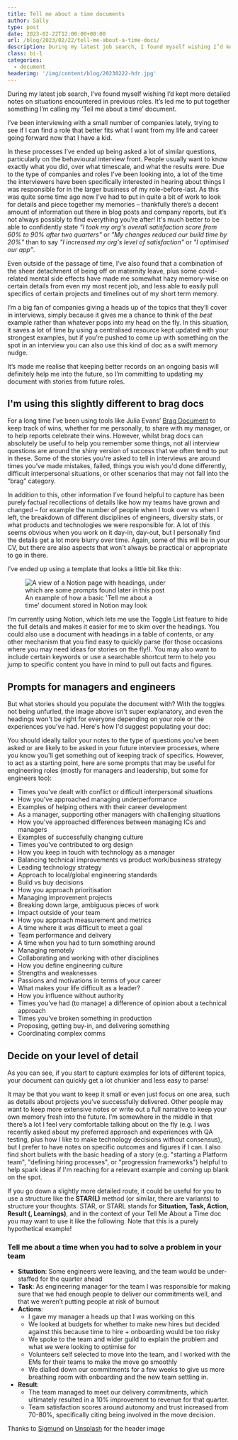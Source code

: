 ```yaml
---
title: Tell me about a time documents
author: Sally
type: post
date: 2023-02-22T12:00:00+00:00
url: /blog/2023/02/22/tell-me-about-a-time-docs/
description: During my latest job search, I found myself wishing I’d kept more detailed notes on situations encountered in previous roles. It’s led me to put together something I’m calling a ‘Tell me about a time…’ document.
class: bi-1
categories:
  - document
headerimg: '/img/content/blog/20230222-hdr.jpg'
---
```


<p class="lede">During my latest job search, I’ve found myself wishing I’d kept more detailed notes on situations encountered in previous roles. It’s led me to put together something I’m calling my ‘Tell me about a time’ document.</p>

I’ve been interviewing with a small number of companies lately, trying to see if I can find a role that better fits what I want from my life and career going forward now that I have a kid.

In these processes I’ve ended up being asked a lot of similar questions, particularly on the behavioural interview front. People usually want to know exactly what you did, over what timescale, and what the results were. Due to the type of companies and roles I've been looking into, a lot of the time the interviewers have been specifically interested in hearing about things I was responsible for in the larger business of my role-before-last. As this was quite some time ago now I’ve had to put in quite a bit of work to look for details and piece together my memories – thankfully there’s a decent amount of information out there in blog posts and company reports, but it’s not always possibly to find everything you’re after! It's much better to be able to confidently state _"I took my org's overall satisfaction score from 60% to 90% after two quarters"_ or _"My changes reduced our build time by 20%"_ than to say _"I increased my org's level of satisfaction"_ or _"I optimised our app"_.

Even outside of the passage of time, I’ve also found that a combination of the sheer detachment of being off on maternity leave, plus some covid-related mental side effects have made me somewhat hazy memory-wise on certain details from even my most recent job, and less able to easily pull specifics of certain projects and timelines out of my short term memory.

I’m a big fan of companies giving a heads up of the topics that they’ll cover in interviews, simply because it gives me a chance to think of the _best_ example rather than whatever pops into my head on the fly. In this situation, it saves a lot of time by using a centralised resource kept updated with your strongest examples, but if you’re pushed to come up with something on the spot in an interview you can also use this kind of doc as a swift memory nudge.

It’s made me realise that keeping better records on an ongoing basis will definitely help me into the future, so I’m committing to updating my document with stories from future roles.


## I'm using this slightly different to brag docs
For a long time I’ve been using tools like Julia Evans’ [Brag Document](https://jvns.ca/blog/brag-documents/) to keep track of wins, whether for me personally, to share with my manager, or to help reports celebrate their wins. However, whilst brag docs can absolutely be useful to help you remember some things, not all interview questions are around the shiny version of success that we often tend to put in these. Some of the stories you're asked to tell in interviews are around times you’ve made mistakes, failed, things you wish you'd done differently, difficult interpersonal situations, or other scenarios that may not fall into the “brag” category.

In addition to this, other information I’ve found helpful to capture has been purely factual recollections of details like how my teams have grown and changed – for example the number of people when I took over vs when I left, the breakdown of different disciplines of engineers, diversity stats, or what products and technologies we were responsible for. A lot of this seems obvious when you work on it day-in, day-out, but I personally find the details get a lot more blurry over time. Again, some of this will be in your CV, but there are also aspects that won't always be practical or appropriate to go in there.

I’ve ended up using a template that looks a little bit like this:

<div style="max-width:400px!important;">
<figure>
<img src="/img/content/blog/20230222-doc.jpg" alt="A view of a Notion page with headings, under which are some prompts found later in this post" />
<figcaption>An example of how a basic 'Tell me about a time' document stored in Notion may look</figcaption>
</figure>
</div>

I’m currently using Notion, which lets me use the Toggle List feature to hide the full details and makes it easier for me to skim over the headings. You could also use a document with headings in a table of contents, or any other mechanism that you find easy to quickly parse (for those occasions where you may need ideas for stories on the fly!). You may also want to include certain keywords or use a searchable shortcut term to help you jump to specific content you have in mind to pull out facts and figures.

## Prompts for managers and engineers
But what stories should you populate the document with? With the toggles not being unfurled, the image above isn't super explanatory, and even the headings won't be right for everyone depending on your role or the experiences you've had. Here's how I'd suggest populating your doc:

You should ideally tailor your notes to the type of questions you’ve been asked or are likely to be asked in your future interview processes, where you know you'll get something out of keeping track of specifics. However, to act as a starting point, here are some prompts that may be useful for engineering roles (mostly for managers and leadership, but some for engineers too):


* Times you've dealt with conflict or difficult interpersonal situations
* How you've approached managing underperformance
* Examples of helping others with their career development
* As a manager, supporting other managers with challenging situations
* How you've approached differences between managing ICs and managers
* Examples of successfully changing culture
* Times you've contributed to org design
* How you keep in touch with technology as a manager
* Balancing technical improvements vs product work/business strategy
* Leading technology strategy
* Approach to local/global engineering standards
* Build vs buy decisions
* How you approach prioritisation
* Managing improvement projects
* Breaking down large, ambiguous pieces of work
* Impact outside of your team
* How you approach measurement and metrics
* A time where it was difficult to meet a goal
* Team performance and delivery
* A time when you had to turn something around
* Managing remotely
* Collaborating and working with other disciplines
* How you define engineering culture
* Strengths and weaknesses
* Passions and motivations in terms of your career
* What makes your life difficult as a leader?
* How you influence without authority
* Times you’ve had (to manage) a difference of opinion about a technical approach
* Times you’ve broken something in production
* Proposing, getting buy-in, and delivering something
* Coordinating complex comms 


## Decide on your level of detail
As you can see, if you start to capture examples for lots of different topics, your document can quickly get a lot chunkier and less easy to parse! 

It may be that you want to keep it small or even just focus on one area, such as details about projects you’ve successfully delivered. Other people may want to keep more extensive notes or write out a full narrative to keep your own memory fresh into the future. I’m somewhere in the middle in that there’s a lot I feel very comfortable talking about on the fly (e.g. I was recently asked about my preferred approach and experiences with QA testing, plus how I like to make technology decisions without consensus), but I prefer to have notes on specific outcomes and figures if I can. I also find short bullets with the basic heading of a story (e.g. "starting a Platform team", "defining hiring processes", or "progression frameworks") helpful to help spark ideas if I'm reaching for a relevant example and coming up blank on the spot.

If you go down a slightly more detailed route, it could be useful for you to use a structure like the **STAR(L)** method (or similar, there are variants) to structure your thoughts. STAR, or STARL stands for **Situation, Task, Action, Result (, Learnings)**, and in the context of your Tell Me About a Time doc you may want to use it like the following. Note that this is a purely hypothetical example!

### Tell me about a time when you had to solve a problem in your team

* **Situation**: Some engineers were leaving, and the team would be under-staffed for the quarter ahead
* **Task**: As engineering manager for the team I was responsible for making sure that we had enough people to deliver our commitments well, and that we weren’t putting people at risk of burnout
* **Actions**:
    * I gave my manager a heads up that I was working on this
    * We looked at budgets for whether to make new hires but decided against this because time to hire + onboarding would be too risky
    * We spoke to the team and wider guild to explain the problem and what we were looking to optimise for
    * Volunteers self selected to move into the team, and I worked with the EMs for their teams to make the move go smoothly
    * We dialled down our commitments for a few weeks to give us more breathing room with onboarding and the new team settling in.
* **Result**:
    * The team managed to meet our delivery commitments, which ultimately resulted in a 10% improvement to revenue for that quarter.
    * Team satisfaction scores around autonomy and trust increased from 70-80%, specifically citing being involved in the move decision.


 <p class="credit">Thanks to <a href="https://unsplash.com/@sigmund">Sigmund</a> on <a href="https://unsplash.com/photos/PIH57rC3tYY">Unsplash</a> for the header image</p>
